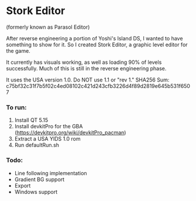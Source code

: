 # Stork Editor
(formerly known as Parasol Editor)

After reverse engineering a portion of Yoshi's Island DS, I wanted to have something to show for it. So I created Stork Editor, a graphic level editor for the game.

It currently has visuals working, as well as loading 90% of levels successfully. Much of this is still in the reverse engineering phase.

It uses the USA version 1.0. Do NOT use 1.1 or "rev 1." SHA256 Sum: c75bf32c31f7b5f02c4ed08102c421d243cfb3226d4f89d2819e645b531f6507

### To run:
1. Install QT 5.15
2. Install devkitPro for the GBA (https://devkitpro.org/wiki/devkitPro_pacman)
3. Extract a USA YIDS 1.0 rom
4. Run defaultRun.sh

### Todo:
- Line following implementation
- Gradient BG support
- Export
- Windows support